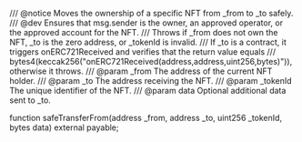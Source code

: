 /// @notice Moves the ownership of a specific NFT from _from to _to safely.
/// @dev Ensures that msg.sender is the owner, an approved operator, or the approved account for the NFT.
/// Throws if _from does not own the NFT, _to is the zero address, or _tokenId is invalid.
/// If _to is a contract, it triggers onERC721Received and verifies that the return value equals
/// bytes4(keccak256("onERC721Received(address,address,uint256,bytes)")), otherwise it throws.
/// @param _from The address of the current NFT holder.
/// @param _to The address receiving the NFT.
/// @param _tokenId The unique identifier of the NFT.
/// @param data Optional additional data sent to _to.

function safeTransferFrom(address _from, address _to, uint256 _tokenId, bytes data) external payable;